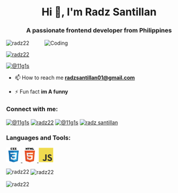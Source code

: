 <h1 align="center">Hi 👋, I'm Radz Santillan</h1>
<h3 align="center">A passionate frontend developer from Philippines</h3>
<img align="right" alt="Coding" width="400" src="https://cdn.dribbble.com/users/1162077/screenshots/3848914/programmer.gif"

<p align="left"> <img src="https://komarev.com/ghpvc/?username=radz22&label=Profile%20views&color=0e75b6&style=flat" alt="radz22" /> </p>

<p align="left"> <a href="https://github.com/ryo-ma/github-profile-trophy"><img src="https://github-profile-trophy.vercel.app/?username=radz22" alt="radz22" /></a> </p>

<p align="left"> <a href="https://twitter.com/@11g1s" target="blank"><img src="https://img.shields.io/twitter/follow/@11g1s?logo=twitter&style=for-the-badge" alt="@11g1s" /></a> </p>

- 📫 How to reach me **radzsantillan01@gmail.com**

- ⚡ Fun fact **im A funny**

<h3 align="left">Connect with me:</h3>
<p align="left">
<a href="https://codepen.io/@11g1s" target="blank"><img align="center" src="https://raw.githubusercontent.com/rahuldkjain/github-profile-readme-generator/master/src/images/icons/Social/codepen.svg" alt="@11g1s" height="30" width="40" /></a>
<a href="https://dev.to/radz22" target="blank"><img align="center" src="https://raw.githubusercontent.com/rahuldkjain/github-profile-readme-generator/master/src/images/icons/Social/devto.svg" alt="radz22" height="30" width="40" /></a>
<a href="https://twitter.com/11g1S" target="blank"><img align="center" src="https://raw.githubusercontent.com/rahuldkjain/github-profile-readme-generator/master/src/images/icons/Social/twitter.svg" alt="@11g1s" height="30" width="40" /></a>
<a href="https://www.facebook.com/radzsantillann" target="blank"><img align="center" src="https://raw.githubusercontent.com/rahuldkjain/github-profile-readme-generator/master/src/images/icons/Social/facebook.svg" alt="radz santillan" height="30" width="40" /></a>
</p>

<h3 align="left">Languages and Tools:</h3>
<p align="left"> <a href="https://www.w3schools.com/css/" target="_blank" rel="noreferrer"> <img src="https://raw.githubusercontent.com/devicons/devicon/master/icons/css3/css3-original-wordmark.svg" alt="css3" width="40" height="40"/> </a> <a href="https://www.w3.org/html/" target="_blank" rel="noreferrer"> <img src="https://raw.githubusercontent.com/devicons/devicon/master/icons/html5/html5-original-wordmark.svg" alt="html5" width="40" height="40"/> </a> <a href="https://developer.mozilla.org/en-US/docs/Web/JavaScript" target="_blank" rel="noreferrer"> <img src="https://raw.githubusercontent.com/devicons/devicon/master/icons/javascript/javascript-original.svg" alt="javascript" width="40" height="40"/> </a> </p>

<p><img align="left" src="https://github-readme-stats.vercel.app/api/top-langs?username=radz22&show_icons=true&locale=en&layout=compact" alt="radz22" /></p>

<p>&nbsp;<img align="center" src="https://github-readme-stats.vercel.app/api?username=radz22&show_icons=true&locale=en" alt="radz22" /></p>

<p><img align="center" src="https://github-readme-streak-stats.herokuapp.com/?user=radz22&" alt="radz22" /></p>
